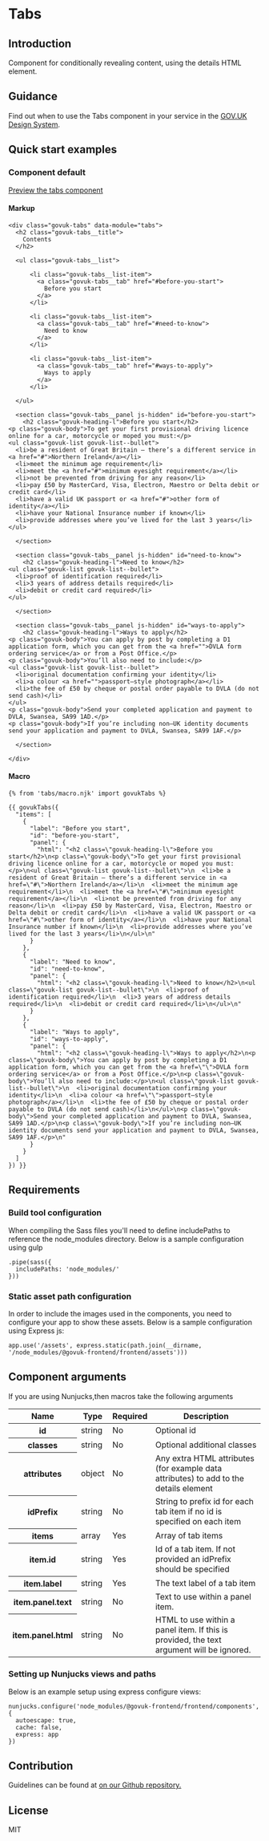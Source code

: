 # Tabs

## Introduction

Component for conditionally revealing content, using the details HTML element.

## Guidance

Find out when to use the Tabs component in your service in the [GOV.UK Design System](https://govuk-design-system-production.cloudapps.digital/components/tabs).

## Quick start examples

### Component default

[Preview the tabs component](http://govuk-frontend-review.herokuapp.com/components/tabs/preview)

#### Markup

    <div class="govuk-tabs" data-module="tabs">
      <h2 class="govuk-tabs__title">
        Contents
      </h2>

      <ul class="govuk-tabs__list">

          <li class="govuk-tabs__list-item">
            <a class="govuk-tabs__tab" href="#before-you-start">
              Before you start
            </a>
          </li>

          <li class="govuk-tabs__list-item">
            <a class="govuk-tabs__tab" href="#need-to-know">
              Need to know
            </a>
          </li>

          <li class="govuk-tabs__list-item">
            <a class="govuk-tabs__tab" href="#ways-to-apply">
              Ways to apply
            </a>
          </li>

      </ul>

      <section class="govuk-tabs__panel js-hidden" id="before-you-start">
        <h2 class="govuk-heading-l">Before you start</h2>
    <p class="govuk-body">To get your first provisional driving licence online for a car, motorcycle or moped you must:</p>
    <ul class="govuk-list govuk-list--bullet">
      <li>be a resident of Great Britain – there’s a different service in <a href="#">Northern Ireland</a></li>
      <li>meet the minimum age requirement</li>
      <li>meet the <a href="#">minimum eyesight requirement</a></li>
      <li>not be prevented from driving for any reason</li>
      <li>pay £50 by MasterCard, Visa, Electron, Maestro or Delta debit or credit card</li>
      <li>have a valid UK passport or <a href="#">other form of identity</a></li>
      <li>have your National Insurance number if known</li>
      <li>provide addresses where you’ve lived for the last 3 years</li>
    </ul>

      </section>

      <section class="govuk-tabs__panel js-hidden" id="need-to-know">
        <h2 class="govuk-heading-l">Need to know</h2>
    <ul class="govuk-list govuk-list--bullet">
      <li>proof of identification required</li>
      <li>3 years of address details required</li>
      <li>debit or credit card required</li>
    </ul>

      </section>

      <section class="govuk-tabs__panel js-hidden" id="ways-to-apply">
        <h2 class="govuk-heading-l">Ways to apply</h2>
    <p class="govuk-body">You can apply by post by completing a D1 application form, which you can get from the <a href="">DVLA form ordering service</a> or from a Post Office.</p>
    <p class="govuk-body">You’ll also need to include:</p>
    <ul class="govuk-list govuk-list--bullet">
      <li>original documentation confirming your identity</li>
      <li>a colour <a href="">passport–style photograph</a></li>
      <li>the fee of £50 by cheque or postal order payable to DVLA (do not send cash)</li>
    </ul>
    <p class="govuk-body">Send your completed application and payment to DVLA, Swansea, SA99 1AD.</p>
    <p class="govuk-body">If you’re including non–UK identity documents send your application and payment to DVLA, Swansea, SA99 1AF.</p>

      </section>

    </div>

#### Macro

    {% from 'tabs/macro.njk' import govukTabs %}

    {{ govukTabs({
      "items": [
        {
          "label": "Before you start",
          "id": "before-you-start",
          "panel": {
            "html": "<h2 class=\"govuk-heading-l\">Before you start</h2>\n<p class=\"govuk-body\">To get your first provisional driving licence online for a car, motorcycle or moped you must:</p>\n<ul class=\"govuk-list govuk-list--bullet\">\n  <li>be a resident of Great Britain – there’s a different service in <a href=\"#\">Northern Ireland</a></li>\n  <li>meet the minimum age requirement</li>\n  <li>meet the <a href=\"#\">minimum eyesight requirement</a></li>\n  <li>not be prevented from driving for any reason</li>\n  <li>pay £50 by MasterCard, Visa, Electron, Maestro or Delta debit or credit card</li>\n  <li>have a valid UK passport or <a href=\"#\">other form of identity</a></li>\n  <li>have your National Insurance number if known</li>\n  <li>provide addresses where you’ve lived for the last 3 years</li>\n</ul>\n"
          }
        },
        {
          "label": "Need to know",
          "id": "need-to-know",
          "panel": {
            "html": "<h2 class=\"govuk-heading-l\">Need to know</h2>\n<ul class=\"govuk-list govuk-list--bullet\">\n  <li>proof of identification required</li>\n  <li>3 years of address details required</li>\n  <li>debit or credit card required</li>\n</ul>\n"
          }
        },
        {
          "label": "Ways to apply",
          "id": "ways-to-apply",
          "panel": {
            "html": "<h2 class=\"govuk-heading-l\">Ways to apply</h2>\n<p class=\"govuk-body\">You can apply by post by completing a D1 application form, which you can get from the <a href=\"\">DVLA form ordering service</a> or from a Post Office.</p>\n<p class=\"govuk-body\">You’ll also need to include:</p>\n<ul class=\"govuk-list govuk-list--bullet\">\n  <li>original documentation confirming your identity</li>\n  <li>a colour <a href=\"\">passport–style photograph</a></li>\n  <li>the fee of £50 by cheque or postal order payable to DVLA (do not send cash)</li>\n</ul>\n<p class=\"govuk-body\">Send your completed application and payment to DVLA, Swansea, SA99 1AD.</p>\n<p class=\"govuk-body\">If you’re including non–UK identity documents send your application and payment to DVLA, Swansea, SA99 1AF.</p>\n"
          }
        }
      ]
    }) }}

## Requirements

### Build tool configuration

When compiling the Sass files you'll need to define includePaths to reference the node_modules directory. Below is a sample configuration using gulp

    .pipe(sass({
      includePaths: 'node_modules/'
    }))

### Static asset path configuration

In order to include the images used in the components, you need to configure your app to show these assets. Below is a sample configuration using Express js:

    app.use('/assets', express.static(path.join(__dirname, '/node_modules/@govuk-frontend/frontend/assets')))

## Component arguments

If you are using Nunjucks,then macros take the following arguments

<table class="govuk-table">

<thead class="govuk-table__head">

<tr class="govuk-table__row">

<th class="govuk-table__header" scope="col">Name</th>

<th class="govuk-table__header" scope="col">Type</th>

<th class="govuk-table__header" scope="col">Required</th>

<th class="govuk-table__header" scope="col">Description</th>

</tr>

</thead>

<tbody class="govuk-table__body">

<tr class="govuk-table__row">

<th class="govuk-table__header" scope="row">id</th>

<td class="govuk-table__cell ">string</td>

<td class="govuk-table__cell ">No</td>

<td class="govuk-table__cell ">Optional id</td>

</tr>

<tr class="govuk-table__row">

<th class="govuk-table__header" scope="row">classes</th>

<td class="govuk-table__cell ">string</td>

<td class="govuk-table__cell ">No</td>

<td class="govuk-table__cell ">Optional additional classes</td>

</tr>

<tr class="govuk-table__row">

<th class="govuk-table__header" scope="row">attributes</th>

<td class="govuk-table__cell ">object</td>

<td class="govuk-table__cell ">No</td>

<td class="govuk-table__cell ">Any extra HTML attributes (for example data attributes) to add to the details element</td>

</tr>

<tr class="govuk-table__row">

<th class="govuk-table__header" scope="row">idPrefix</th>

<td class="govuk-table__cell ">string</td>

<td class="govuk-table__cell ">No</td>

<td class="govuk-table__cell ">String to prefix id for each tab item if no id is specified on each item</td>

</tr>

<tr class="govuk-table__row">

<th class="govuk-table__header" scope="row">items</th>

<td class="govuk-table__cell ">array</td>

<td class="govuk-table__cell ">Yes</td>

<td class="govuk-table__cell ">Array of tab items</td>

</tr>

<tr class="govuk-table__row">

<th class="govuk-table__header" scope="row">item.id</th>

<td class="govuk-table__cell ">string</td>

<td class="govuk-table__cell ">Yes</td>

<td class="govuk-table__cell ">Id of a tab item. If not provided an idPrefix should be specified</td>

</tr>

<tr class="govuk-table__row">

<th class="govuk-table__header" scope="row">item.label</th>

<td class="govuk-table__cell ">string</td>

<td class="govuk-table__cell ">Yes</td>

<td class="govuk-table__cell ">The text label of a tab item</td>

</tr>

<tr class="govuk-table__row">

<th class="govuk-table__header" scope="row">item.panel.text</th>

<td class="govuk-table__cell ">string</td>

<td class="govuk-table__cell ">No</td>

<td class="govuk-table__cell ">Text to use within a panel item.</td>

</tr>

<tr class="govuk-table__row">

<th class="govuk-table__header" scope="row">item.panel.html</th>

<td class="govuk-table__cell ">string</td>

<td class="govuk-table__cell ">No</td>

<td class="govuk-table__cell ">HTML to use within a panel item. If this is provided, the text argument will be ignored.</td>

</tr>

</tbody>

</table>

### Setting up Nunjucks views and paths

Below is an example setup using express configure views:

    nunjucks.configure('node_modules/@govuk-frontend/frontend/components', {
      autoescape: true,
      cache: false,
      express: app
    })

## Contribution

Guidelines can be found at [on our Github repository.](https://github.com/alphagov/govuk-frontend/blob/master/CONTRIBUTING.md "link to contributing guidelines on our github repository")

## License

MIT